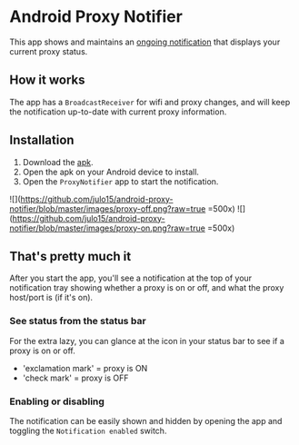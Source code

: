 # Android Proxy Notifier

This app shows and maintains an [ongoing notification](https://developer.android.com/reference/android/app/Notification.Builder.html#setOngoing%28boolean%29) that displays your current proxy status. 

## How it works

The app has a `BroadcastReceiver` for wifi and proxy changes, and will keep the notification up-to-date with current proxy information.

## Installation

1. Download the [apk](https://github.com/julo15/android-proxy-notifier/blob/master/release/proxy-notifier-161013.apk?raw=true).
2. Open the apk on your Android device to install.
3. Open the `ProxyNotifier` app to start the notification.

![](https://github.com/julo15/android-proxy-notifier/blob/master/images/proxy-off.png?raw=true =500x)
![](https://github.com/julo15/android-proxy-notifier/blob/master/images/proxy-on.png?raw=true =500x)

## That's pretty much it

After you start the app, you'll see a notification at the top of your notification tray showing whether a proxy is on or off, and what the proxy host/port is (if it's on).

### See status from the status bar

For the extra lazy, you can glance at the icon in your status bar to see if a proxy is on or off.
- 'exclamation mark' = proxy is ON
- 'check mark' = proxy is OFF


### Enabling or disabling

The notification can be easily shown and hidden by opening the app and toggling the `Notification enabled` switch.
